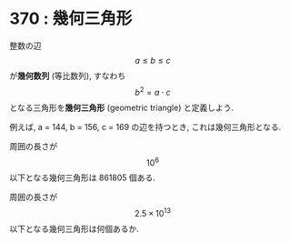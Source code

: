 # 370 : 幾何三角形

整数の辺$$a ≤ b ≤ c$$が**幾何数列** \(等比数列\), すなわち$$b^2 = a \cdot c$$となる三角形を**幾何三角形** \(geometric triangle\) と定義しよう.

例えば, a = 144, b = 156, c = 169 の辺を持つとき, これは幾何三角形となる.

周囲の長さが$$10^6$$以下となる幾何三角形は 861805 個ある.

周囲の長さが$$2.5\times10^{13}$$以下となる幾何三角形は何個あるか.


